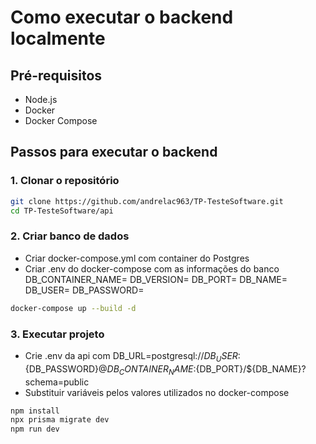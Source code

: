 # Como executar o backend localmente

## Pré-requisitos

- Node.js
- Docker
- Docker Compose

## Passos para executar o backend

### 1. Clonar o repositório

```sh
git clone https://github.com/andrelac963/TP-TesteSoftware.git
cd TP-TesteSoftware/api
```

### 2. Criar banco de dados
- Criar docker-compose.yml com container do Postgres
- Criar .env do docker-compose com as informações do banco
DB_CONTAINER_NAME=
DB_VERSION=
DB_PORT=
DB_NAME=
DB_USER=
DB_PASSWORD=

```sh
docker-compose up --build -d
```

### 3. Executar projeto
- Crie .env da api com DB_URL=postgresql://${DB_USER}:${DB_PASSWORD}@${DB_CONTAINER_NAME}:${DB_PORT}/${DB_NAME}?schema=public
- Substituir variáveis pelos valores utilizados no docker-compose

```sh
npm install
npx prisma migrate dev
npm run dev
```